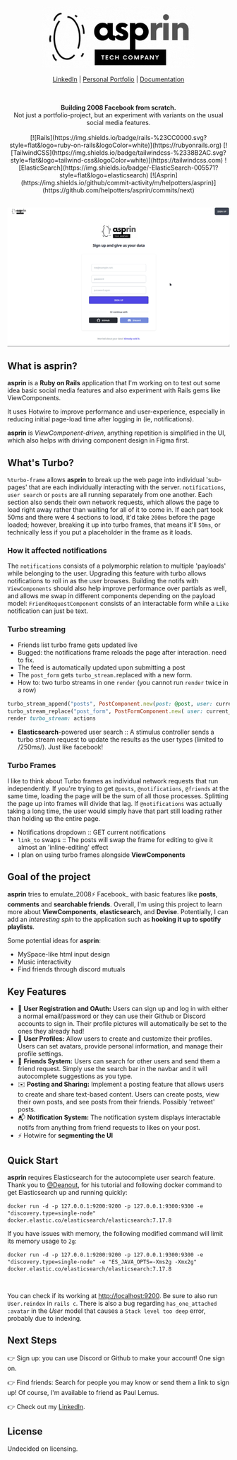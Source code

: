<br/>

<div align="center" style="margin: 30px;">
<a href="https://github.com/helpotters/asprin">
  <img src="https://raw.githubusercontent.com/helpotters/asprin/main/app/assets/images/asprin.gif"   style="width:350px;" align="center" />
</a>
<br />
<br />

<div align="center">
    <a href="https://linkedin.com/in/helpotters">LinkedIn</a> |
    <a href="https://helpotters">Personal Portfolio</a> |
    <a href="">Documentation</a>
</div>
</div>

<br />

<div align="center"><strong>Building 2008 Facebook from scratch.</strong><br> Not just a portfolio-project, but an experiment with variants on the usual social media features.

<br />
<br />

<div align="center">
[![Rails](https://img.shields.io/badge/rails-%23CC0000.svg?style=flat&logo=ruby-on-rails&logoColor=white)](https://rubyonrails.org)
[![TailwindCSS](https://img.shields.io/badge/tailwindcss-%2338B2AC.svg?style=flat&logo=tailwind-css&logoColor=white)](https://tailwindcss.com)
![ElasticSearch](https://img.shields.io/badge/-ElasticSearch-005571?style=flat&logo=elasticsearch)
[![Asprin](https://img.shields.io/github/commit-activity/m/helpotters/asprin)](https://github.com/helpotters/asprin/commits/next)
</div>

<br/>

[![how-asprin-works](https://raw.githubusercontent.com/helpotters/asprin/main/early-version.gif)](https://github.com/helpotters/asprin)

</div>

## What is asprin?

**asprin** is a **Ruby on Rails** application that I'm working on to test out some idea basic social media features and also experiment with Rails gems like ViewComponents.  

It uses Hotwire to improve performance and user-experience, especially in reducing initial page-load time after logging in (ie, notifications).  


**asprin** is _ViewComponent-driven_, anything repetition is simplified in the UI, which also helps with driving component design in Figma first.

## What's Turbo?

`%turbo-frame` allows **asprin** to break up the web page into individual 'sub-pages' that are each individually interacting with the server. `notifications`, `user search` or `posts` are all running separately from one another. Each section also sends their own network requests, which allows the page to load right away rather than waiting for all of it to come in. If each part took 50ms and there were 4 sections to load, it'd take `200ms` before the page loaded; however, breaking it up into turbo frames, that means it'll `50ms`, or technically less if you put a placeholder in the frame as it loads.

### How it affected notifications

The `notifications` consists of a polymorphic relation to multiple 'payloads' while belonging to the user. Upgrading this feature with turbo allows notifications to roll in as the user browses. Building the notifs with `ViewComponents` should also help improve performance over partials as well, and allows me swap in different components depending on the payload model: `FriendRequestComponent` consists of an interactable form while a `Like` notification can just be text.

### Turbo streaming 
- Friends list turbo frame gets updated live
- Bugged: the notifications frame reloads the page after interaction. need to fix.
- The feed is automatically updated upon submitting a post
- The `post_form` gets `turbo_stream.`replaced with a new form. 
- How to: two turbo streams in one `render` (you cannot run `render` twice in a row)
```ruby
turbo_stream_append("posts", PostComponent.new(post: @post, user: current_user) )
turbo_stream_replace("post_form", PostFormComponent.new( user: current_user) )
render turbo_stream: actions
```
- **Elasticsearch**-powered user search :: A stimulus controller sends a turbo stream request to update the results as the user types (limited to /250ms/). Just like facebook!
### Turbo Frames
I like to think about Turbo frames as individual network requests that run independently. If you're trying to get `@posts`, `@notifications`, `@friends` at the same time, loading the page will be the sum of all those processes. Splitting the page up into frames will divide that lag. If `@notifications` was actually taking a long time, the user would simply have that part still loading rather than holding up the entire page.
- Notifications dropdown :: GET current notifications 
- `link_to` swaps :: The posts will swap the frame for editing to give it almost an 'inline-editing' effect
- I plan on using turbo frames alongside **ViewComponents**
## Goal of the project

**asprin** tries to emulate_2008⚡ Facebook_ with basic features like **posts**, **comments** and **searchable friends**. Overall, I'm using this project to learn more about **ViewComponents**, **elasticsearch**, and **Devise**. Potentially, I can add an _interesting spin_ to the application such as **hooking it up to spotify playlists**.

Some potential ideas for **asprin**:


- MySpace-like html input design
- Music interactivity
- Find friends through discord mutuals

## Key Features

- 📝 **User Registration and OAuth:** Users can sign up and log in with either a normal email/password or they can use their Github or Discord accounts to sign in. Their profile pictures will automatically be set to the ones they already had!
- 👤 **User Profiles:** Allow users to create and customize their profiles. Users can set avatars, provide personal information, and manage their profile settings. 
- 🤝 **Friends System:** Users can search for other users and send them a friend request. Simply use the search bar in the navbar and it will autocomplete suggestions as you type.
- ✉️ **Posting and Sharing:** Implement a posting feature that allows users to create and share text-based content. Users can create posts, view their own posts, and see posts from their friends. Possibly 'retweet' posts.
- 📬 **Notification System:** The notification system displays interactable notifs from anything from friend requests to likes on your post.
- ⚡ Hotwire for **segmenting the UI**

## Quick Start

**asprin** requires Elasticsearch for the autocomplete user search feature. Thank you to [@Deanout](https://github.com/Deanout), for his tutorial and following docker command to get Elasticsearch up and running quickly:

```
docker run -d -p 127.0.0.1:9200:9200 -p 127.0.0.1:9300:9300 -e "discovery.type=single-node" docker.elastic.co/elasticsearch/elasticsearch:7.17.8
```

If you have issues with memory, the following modified command will limit its memory usage to `2g`:

```
docker run -d -p 127.0.0.1:9200:9200 -p 127.0.0.1:9300:9300 -e "discovery.type=single-node" -e "ES_JAVA_OPTS=-Xms2g -Xmx2g" docker.elastic.co/elasticsearch/elasticsearch:7.17.8
```

<br/>

You can check if its working at [http://localhost:9200](http://localhost:9200). Be sure to also run `User.reindex` in `rails c`. There is also a bug regarding `has_one_attached :avatar` in the *User* model that causes a `Stack level too deep` error, probably due to indexing.


## Next Steps

👉 Sign up: you can use Discord or Github to make your account! One sign on.

👉 Find friends: Search for people you may know or send them a link to sign up! Of course, I'm available to friend as Paul Lemus.

👉 Check out my [LinkedIn](https://linkedin.com/in/helpotters).


## License

Undecided on licensing. 
